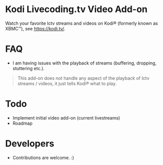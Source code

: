 # Kodi Livecoding.tv Video Add-on

Watch your favorite lctv streams and videos on Kodi® (formerly known as XBMC™), see https://kodi.tv/.


# FAQ

* I am having issues with the playback of streams (buffering, dropping, stuttering etc.).

> This add-on does not handle any aspect of the playback of lctv streams / videos, it just tells Kodi® what to play.

# Todo

* Implement initial video add-on (current livestreams)
* Roadmap


# Developers

* Contributions are welcome. :)
